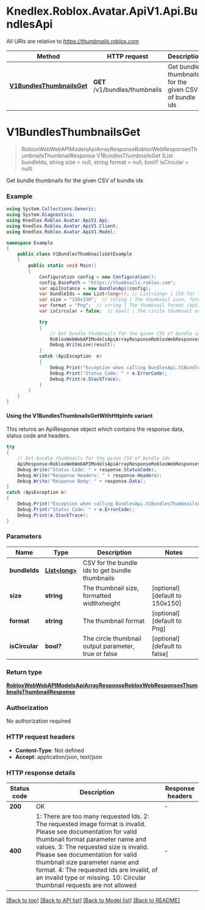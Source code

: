 # Knedlex.Roblox.Avatar.ApiV1.Api.BundlesApi

All URIs are relative to *https://thumbnails.roblox.com*

| Method | HTTP request | Description |
|--------|--------------|-------------|
| [**V1BundlesThumbnailsGet**](BundlesApi.md#v1bundlesthumbnailsget) | **GET** /v1/bundles/thumbnails | Get bundle thumbnails for the given CSV of bundle ids |

<a id="v1bundlesthumbnailsget"></a>
# **V1BundlesThumbnailsGet**
> RobloxWebWebAPIModelsApiArrayResponseRobloxWebResponsesThumbnailsThumbnailResponse V1BundlesThumbnailsGet (List<long> bundleIds, string size = null, string format = null, bool? isCircular = null)

Get bundle thumbnails for the given CSV of bundle ids

### Example
```csharp
using System.Collections.Generic;
using System.Diagnostics;
using Knedlex.Roblox.Avatar.ApiV1.Api;
using Knedlex.Roblox.Avatar.ApiV1.Client;
using Knedlex.Roblox.Avatar.ApiV1.Model;

namespace Example
{
    public class V1BundlesThumbnailsGetExample
    {
        public static void Main()
        {
            Configuration config = new Configuration();
            config.BasePath = "https://thumbnails.roblox.com";
            var apiInstance = new BundlesApi(config);
            var bundleIds = new List<long>(); // List<long> | CSV for the bundle ids to get bundle thumbnails
            var size = "150x150";  // string | The thumbnail size, formatted widthxheight (optional)  (default to 150x150)
            var format = "Png";  // string | The thumbnail format (optional)  (default to Png)
            var isCircular = false;  // bool? | The circle thumbnail output parameter, true or false (optional)  (default to false)

            try
            {
                // Get bundle thumbnails for the given CSV of bundle ids
                RobloxWebWebAPIModelsApiArrayResponseRobloxWebResponsesThumbnailsThumbnailResponse result = apiInstance.V1BundlesThumbnailsGet(bundleIds, size, format, isCircular);
                Debug.WriteLine(result);
            }
            catch (ApiException  e)
            {
                Debug.Print("Exception when calling BundlesApi.V1BundlesThumbnailsGet: " + e.Message);
                Debug.Print("Status Code: " + e.ErrorCode);
                Debug.Print(e.StackTrace);
            }
        }
    }
}
```

#### Using the V1BundlesThumbnailsGetWithHttpInfo variant
This returns an ApiResponse object which contains the response data, status code and headers.

```csharp
try
{
    // Get bundle thumbnails for the given CSV of bundle ids
    ApiResponse<RobloxWebWebAPIModelsApiArrayResponseRobloxWebResponsesThumbnailsThumbnailResponse> response = apiInstance.V1BundlesThumbnailsGetWithHttpInfo(bundleIds, size, format, isCircular);
    Debug.Write("Status Code: " + response.StatusCode);
    Debug.Write("Response Headers: " + response.Headers);
    Debug.Write("Response Body: " + response.Data);
}
catch (ApiException e)
{
    Debug.Print("Exception when calling BundlesApi.V1BundlesThumbnailsGetWithHttpInfo: " + e.Message);
    Debug.Print("Status Code: " + e.ErrorCode);
    Debug.Print(e.StackTrace);
}
```

### Parameters

| Name | Type | Description | Notes |
|------|------|-------------|-------|
| **bundleIds** | [**List&lt;long&gt;**](long.md) | CSV for the bundle ids to get bundle thumbnails |  |
| **size** | **string** | The thumbnail size, formatted widthxheight | [optional] [default to 150x150] |
| **format** | **string** | The thumbnail format | [optional] [default to Png] |
| **isCircular** | **bool?** | The circle thumbnail output parameter, true or false | [optional] [default to false] |

### Return type

[**RobloxWebWebAPIModelsApiArrayResponseRobloxWebResponsesThumbnailsThumbnailResponse**](RobloxWebWebAPIModelsApiArrayResponseRobloxWebResponsesThumbnailsThumbnailResponse.md)

### Authorization

No authorization required

### HTTP request headers

 - **Content-Type**: Not defined
 - **Accept**: application/json, text/json


### HTTP response details
| Status code | Description | Response headers |
|-------------|-------------|------------------|
| **200** | OK |  -  |
| **400** | 1: There are too many requested Ids.  2: The requested image format is invalid. Please see documentation for valid thumbnail format parameter name and values.  3: The requested size is invalid. Please see documentation for valid thumbnail size parameter name and format.  4: The requested Ids are invalid, of an invalid type or missing.  10: Circular thumbnail requests are not allowed |  -  |

[[Back to top]](#) [[Back to API list]](../README.md#documentation-for-api-endpoints) [[Back to Model list]](../README.md#documentation-for-models) [[Back to README]](../README.md)

